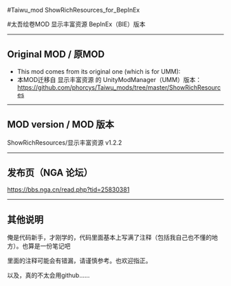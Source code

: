 #Taiwu_mod ShowRichResources_for_BepInEx

#太吾绘卷MOD 显示丰富资源 BepInEx（BIE）版本

****
## Original MOD / 原MOD
* This mod comes from its original one (which is for UMM):
* 本MOD迁移自 显示丰富资源 的 UnityModManager（UMM）版本：
https://github.com/phorcys/Taiwu_mods/tree/master/ShowRichResources


****
## MOD version / MOD 版本
ShowRichResources/显示丰富资源 v1.2.2

****
## 发布页（NGA 论坛）

https://bbs.nga.cn/read.php?tid=25830381

****
## 其他说明
俺是代码新手，才刚学的，代码里面基本上写满了注释（包括我自己也不懂的地方）。也算是一份笔记吧

里面的注释可能会有错漏，请谨慎参考。也欢迎指正。

以及，真的不太会用github……